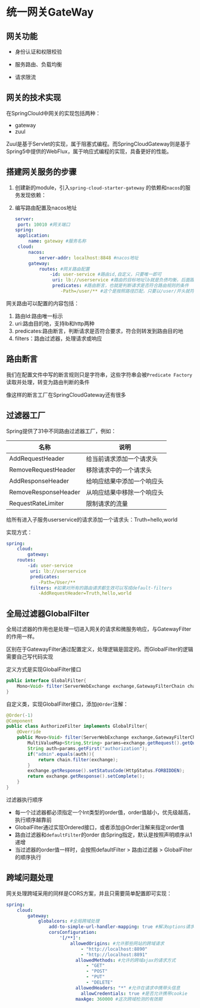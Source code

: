 # 统一网关GateWay

## 网关功能

- 身份认证和权限校验

- 服务路由、负载均衡

- 请求限流

## 网关的技术实现

在SpringClould中网关的实现包括两种：

- gateway
- zuul

Zuul是基于Servlet的实现，属于阻塞式编程。而SpringCloudGateway则是基于Spring5中提供的WebFlux，属于响应式编程的实现，具备更好的性能。

## 搭建网关服务的步骤

1. 创建新的module，引入`spring-cloud-starter-gateway` 的依赖和`nacos`的服务发现依赖：

2. 编写路由配置及nacos地址

   ``` yaml
   server:
   	port: 10010 #网关端口
   spring:
   	application:
   		name: gateway #服务名称
   	cloud:
   		nacos:
   			server-addr: localhost:8848 #nacos地址
   		gateway:
   			routes: #网关路由配置
   				-id: user-service #路由id,自定义，只要唯一即可
   				 uri: lb://userservice #路由的目标地址lb就是负债均衡，后面跟服务名称
   				 predicates: #路由断言，也就是判断请求是否符合路由规则的条件
   				 	-Path=/user/** #这个是按照路径匹配，只要以/user/开头就符合要求
   ```

网关路由可以配置的内容包括：

1. 路由Id:路由唯一标示
2. uri:路由目的地，支持lb和http两种
3. predicates:路由断言，判断请求是否符合要求，符合则转发到路由目的地
4. filters：路由过滤器，处理请求或响应

## 路由断言

我们在配置文件中写的断言规则只是字符串，这些字符串会被`Predicate Factory`读取并处理，转变为路由判断的条件

像这样的断言工厂在SpringCloudGateway还有很多

## 过滤器工厂

Spring提供了31中不同路由过滤器工厂，例如：

| 名称                 | 说明                       |
| -------------------- | -------------------------- |
| AddRequestHeader     | 给当前请求添加一个请求头   |
| RemoveRequestHeader  | 移除请求中的一个请求头     |
| AddResponseHeader    | 给响应结果中添加一个响应头 |
| RemoveResponseHeader | 从响应结果中移除一个响应头 |
| RequestRateLimiter   | 限制请求的流量             |

给所有进入子服务userservice的请求添加一个请求头：Truth=hello,world

实现方式：

``` yaml
spring:
	cloud:
		gateway:
	routes:
		-id: user-service
		 uri: lb://userservice
		 predicates: 
		 	-Path=/User/**
		 filters: #如果对所有的路由请求都生效可以写成default-filters
		 	-AddRequestHeader=Truth,hello,world
```

## 全局过滤器GlobalFilter

全局过滤器的作用也是处理一切进入网关的请求和微服务响应，与GatewayFilter的作用一样。

区别在于GatewayFilter通过配置定义，处理逻辑是固定的。而GlobalFilter的逻辑需要自己写代码实现

定义方式是实现GlobalFilter接口

``` java
public interface GlobalFilter{
    Mono<Void> filter(ServerWebExchange exchange,GatewayFilterChain chain);
}
```

自定义类，实现GlobalFilter接口，添加`@Order`注解：

``` java
@Order(-1)
@Component
public class AuthorizeFilter implements GlobalFilter{
    @Override
    public Movo<Void> filter(ServerWebExchange exchange,GatewayFilterChain chain){
        MultiValueMap<String,String> params=exchange.getRequest().getQueryParams();
        String auth=params,getFirst("authorization");
        if("admin".equals(auth)){
            return chain.filter(exchange);
        }
        exchange.getResponse().setStatusCode(HttpStatus.FORBIDDEN);
        return exchange.getResponse().setComplete();
    }
}
```

过滤器执行顺序

- 每一个过滤器都必须指定一个Int类型的order值，order值越小，优先级越高，执行顺序越靠前
- GlobalFilter通过实现Ordered接口，或者添加@Order注解来指定order值
- 路由过滤器和`defaultFilter`的order 由Spring指定，默认是按照声明顺序从1递增
- 当过滤器的order值一样时，会按照defaultFilter > 路由过滤器 > GlobalFilter的顺序执行

## 跨域问题处理

网关处理跨域采用的同样是CORS方案，并且只需要简单配置即可实现：

``` yaml
spring:
	cloud:
		gateway:
			globalcors: #全局跨域处理
				add-to-simple-url-handler-mapping: true #解决options请求被拦截问题
				corsConfiguration:
					'[/**]':
						allowedOrigins: #允许那些网站的跨域请求
							- "http://localhost:8890"
							- "http://localhost:8891"
                          allowedMethods: #允许的跨域ajax的请求方式
                          	  - "GET"
                          	  - "POST"
                          	  - "PUT"
                          	  - "DELETE"
                          allowedHeaders: "*" #允许在请求中携带头信息
                          	allowCredentials: true #是否允许携带cookie
                          maxAge: 360000 #这次跨域检测的有效期
```
